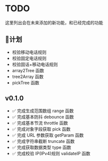 # TODO

这里列出会在未来添加的新功能，和已经完成的功能

## :triangular_flag_on_post:计划

- 校验移动电话规则
- 校验固定电话规则
- 校验固话+移动电话规则
- array2Tree 函数
- tree2Array 函数
- pickTree 函数

## v0.1.0

- :white_check_mark: 完成生成范围数组 range 函数
- :white_check_mark: 完成基本防抖 debounce 函数
- :white_check_mark: 完成基本节流 throttle 函数
- :white_check_mark: 完成对象字段获取 pick 函数
- :white_check_mark: 完成 URL 参数获取 getParam 函数
- :white_check_mark: 完成字符串截断 truncate 函数
- :white_check_mark: 完成获取数据类型 type 函数
- :white_check_mark: 完成校验 IP(IPv4)规则 validateIP 函数
